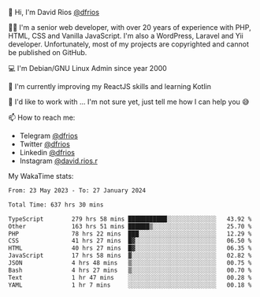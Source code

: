 👋 Hi, I'm David Rios [@dfrios](https://github.com/dfrios)

👨‍💻 I'm a senior web developer, with over 20 years of experience with PHP, HTML, CSS and Vanilla JavaScript. I'm also a WordPress, Laravel and Yii developer. Unfortunately, most of my projects are copyrighted and cannot be published on GitHub.

💻 I'm Debian/GNU Linux Admin since year 2000

🌱 I'm currently improving my ReactJS skills and learning Kotlin

💞️ I'd like to work with ... I'm not sure yet, just tell me how I can help you 😅


📫 How to reach me:
* Telegram [@dfrios](https://t.me/dfrios)
* Twitter [@dfrios](https://twitter.com/dfrios)
* Linkedin [@dfrios](https://linkedin.com/in/dfrios)
* Instagram [@david.rios.r](https://instagram.com/david.rios.r)



My WakaTime stats:
<!--START_SECTION:waka-->

```txt
From: 23 May 2023 - To: 27 January 2024

Total Time: 637 hrs 30 mins

TypeScript        279 hrs 58 mins ███████████░░░░░░░░░░░░░░   43.92 %
Other             163 hrs 51 mins ██████▒░░░░░░░░░░░░░░░░░░   25.70 %
PHP               78 hrs 22 mins  ███░░░░░░░░░░░░░░░░░░░░░░   12.29 %
CSS               41 hrs 27 mins  █▓░░░░░░░░░░░░░░░░░░░░░░░   06.50 %
HTML              40 hrs 27 mins  █▓░░░░░░░░░░░░░░░░░░░░░░░   06.35 %
JavaScript        17 hrs 58 mins  ▓░░░░░░░░░░░░░░░░░░░░░░░░   02.82 %
JSON              4 hrs 48 mins   ▒░░░░░░░░░░░░░░░░░░░░░░░░   00.75 %
Bash              4 hrs 27 mins   ▒░░░░░░░░░░░░░░░░░░░░░░░░   00.70 %
Text              1 hr 47 mins    ░░░░░░░░░░░░░░░░░░░░░░░░░   00.28 %
YAML              1 hr 7 mins     ░░░░░░░░░░░░░░░░░░░░░░░░░   00.18 %
```

<!--END_SECTION:waka-->
